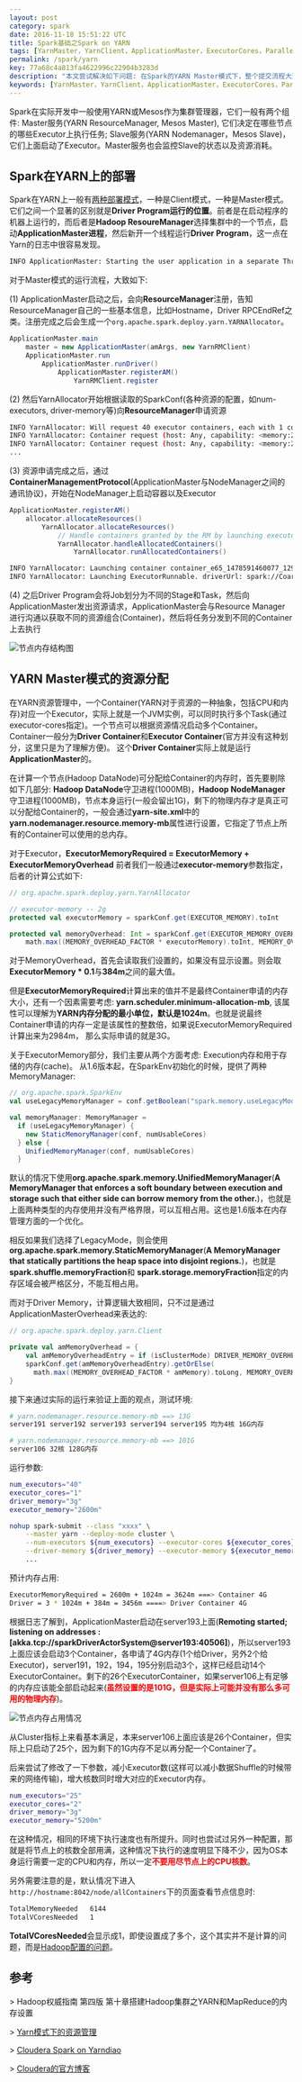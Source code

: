 ```yaml
---
layout: post
category: spark
date: 2016-11-18 15:51:22 UTC
title: Spark基础之Spark on YARN
tags: [YarnMaster，YarnClient，ApplicationMaster，ExecutorCores，Parallelism，NodeManager，DataNode，MemorySlot]
permalink: /spark/yarn
key: 77a68c4a813fa4622996c22904b3283d
description: "本文尝试解决如下问题: 在Spark的YARN Master模式下，整个提交流程大致是怎样的?每个节点大致的内存结构是怎样的以及其中涉及到的重要参数，最后使用一个实际案例来解释上面的结论。"
keywords: [YarnMaster，YarnClient，ApplicationMaster，ExecutorCores，Parallelism，NodeManager，DataNode，MemorySlot]
---
```


Spark在实际开发中一般使用YARN或Mesos作为集群管理器，它们一般有两个组件: Master服务(YARN ResourceManager, Mesos Master), 它们决定在哪些节点的哪些Executor上执行任务; Slave服务(YARN Nodemanager，Mesos Slave)，它们上面启动了Executor。Master服务也会监控Slave的状态以及资源消耗。

## Spark在YARN上的部署

Spark在YARN上一般有[两种部署模式](https://spark.apache.org/docs/2.0.0/running-on-yarn.html)，一种是Client模式，一种是Master模式。它们之间一个显著的区别就是**Driver Program运行的位置**。前者是在启动程序的机器上运行的，而后者是**Hadoop ResoureManager**选择集群中的一个节点，启动**ApplicationMaster进程**，然后新开一个线程运行**Driver Program**，这一点在Yarn的日志中很容易发现。

```bash
INFO ApplicationMaster: Starting the user application in a separate Thread
```

对于Master模式的运行流程，大致如下:

(1) ApplicationMaster启动之后，会向**ResourceManager**注册，告知ResourceManager自己的一些基本信息，比如Hostname，Driver RPCEndRef之类。注册完成之后会生成一个`org.apache.spark.deploy.yarn.YARNAllocator`。

```java
ApplicationMaster.main
    master = new ApplicationMaster(amArgs, new YarnRMClient)
    ApplicationMaster.run 
        ApplicationMaster.runDriver()
            ApplicationMaster.registerAM()
                YarnRMClient.register
```

(2) 然后YarnAllocator开始根据读取的SparkConf(各种资源的配置，如num-executors, driver-memory等)向**ResourceManager**申请资源

```bash
INFO YarnAllocator: Will request 40 executor containers, each with 1 cores and 2984 MB memory including 384 MB overhead
INFO YarnAllocator: Container request (host: Any, capability: <memory:2984, vCores:1>)
INFO YarnAllocator: Container request (host: Any, capability: <memory:2984, vCores:1>)
...
```

(3) 资源申请完成之后，通过**ContainerManagementProtocol**(ApplicationMaster与NodeManager之间的通讯协议)，开始在NodeManager上启动容器以及Executor

```java
ApplicationMaster.registerAM()
    allocator.allocateResources()
        YarnAllocator.allocateResources()
            // Handle containers granted by the RM by launching executors on them.
            YarnAllocator.handleAllocatedContainers()
                YarnAllocator.runAllocatedContainers()
```

```bash
INFO YarnAllocator: Launching container container_e65_1478591460077_1290_01_000002 for on host server191
INFO YarnAllocator: Launching ExecutorRunnable. driverUrl: spark://CoarseGrainedScheduler@192.168.111.195:35611,  executorHostname: server191
```

(4) 之后Driver Program会将Job划分为不同的Stage和Task，然后向ApplicationMaster发出资源请求，ApplicationMaster会与Resource Manager进行沟通以获取不同的资源组合(Container)，然后将任务分发到不同的Container上去执行

![节点内存结构图](http://static.zybuluo.com/jacoffee/kzgp16jizmthkuz0e3kfso0q/image_1b262vvmr16q614el1tj775i1vmum.png)

##  YARN Master模式的资源分配

在YARN资源管理中，一个Container(YARN对于资源的一种抽象，包括CPU和内存)对应一个Executor，实际上就是一个JVM实例，可以同时执行多个Task(通过executor-cores指定)。一个节点可以根据资源情况启动多个Container。Container一般分为**Driver Container**和**Executor Container**(官方并没有这种划分，这里只是为了理解方便)。 这个**Driver Container**实际上就是运行**ApplicationMaster**的。

在计算一个节点(Hadoop DataNode)可分配给Container的内存时，首先要剔除如下几部分: **Hadoop DataNode**守卫进程(1000MB)，**Hadoop NodeManager**守卫进程(1000MB)，节点本身运行(一般会留出1G)，剩下的物理内存才是真正可以分配给Container的，一般会通过**yarn-site.xml**中的**yarn.nodemanager.resource.memory-mb**属性进行设置，它指定了节点上所有的Container可以使用的总内存。

对于Executor，**ExecutorMemoryRequired = ExecutorMemory + ExecutorMemoryOverhead** 前者我们一般通过**executor-memory**参数指定，后者的计算公式如下:

```scala
// org.apache.spark.deploy.yarn.YarnAllocator

// executor-memory -- 2g
protected val executorMemory = sparkConf.get(EXECUTOR_MEMORY).toInt

protected val memoryOverhead: Int = sparkConf.get(EXECUTOR_MEMORY_OVERHEAD).getOrElse(
    math.max((MEMORY_OVERHEAD_FACTOR * executorMemory).toInt, MEMORY_OVERHEAD_MIN)).toInt
```

对于MemoryOverhead，首先会读取我们设置的，如果没有显示设置。则会取**ExecutorMemory * 0.1**与**384m**之间的最大值。

但是**ExecutorMemoryRequired**计算出来的值并不是最终Container申请的内存大小，还有一个因素需要考虑: <b>yarn.scheduler.minimum-allocation-mb</b>, 该属性可以理解为**YARN内存分配的最小单位，默认是1024m**。也就是说最终Container申请的内存一定是该属性的整数倍，如果说ExecutorMemoryRequired计算出来为2984m， 那么实际申请的就是3G。

关于ExecutorMemory部分，我们主要从两个方面考虑: Execution内存和用于存储的内存(cache)。
从1.6版本起，在SparkEnv初始化的时候，提供了两种MemoryManager:

```scala
// org.apache.spark.SparkEnv
val useLegacyMemoryManager = conf.getBoolean("spark.memory.useLegacyMode", false)

val memoryManager: MemoryManager =
  if (useLegacyMemoryManager) {
    new StaticMemoryManager(conf, numUsableCores)
  } else {
    UnifiedMemoryManager(conf, numUsableCores)
  }
```

默认的情况下使用**org.apache.spark.memory.UnifiedMemoryManager**(<b class="highlight">A MemoryManager that enforces a soft boundary between execution and storage such that either side can borrow memory from the other.</b>)，也就是上面两种类型的内存使用并没有严格界限，可以互相占用。这也是1.6版本在内存管理方面的一个优化。

相反如果我们选择了LegacyMode，则会使用**org.apache.spark.memory.StaticMemoryManager**(<b class="highlight">A MemoryManager that statically partitions the heap space into disjoint regions.</b>)，也就是**spark.shuffle.memoryFraction**和 **spark.storage.memoryFraction**指定的内存区域会被严格区分，不能互相占用。

而对于Driver Memory，计算逻辑大致相同，只不过是通过ApplicationMasterOverhead来表达的:

```scala
// org.apache.spark.deploy.yarn.Client

private val amMemoryOverhead = {
    val amMemoryOverheadEntry = if (isClusterMode) DRIVER_MEMORY_OVERHEAD else AM_MEMORY_OVERHEAD
    sparkConf.get(amMemoryOverheadEntry).getOrElse(
      math.max((MEMORY_OVERHEAD_FACTOR * amMemory).toLong, MEMORY_OVERHEAD_MIN)).toInt
}
```

接下来通过实际的运行来验证上面的观点，测试环境:

```bash
# yarn.nodemanager.resource.memory-mb ==> 13G
server191 server192 server193 server194 server195 均为4核 16G内存

# yarn.nodemanager.resource.memory-mb ==> 101G
server106 32核 128G内存
```

运行参数:

```bash
num_executors="40"
executor_cores="1"
driver_memory="3g"
executor_memory="2600m"

nohup spark-submit --class "xxxx" \
    --master yarn --deploy-mode cluster \
    --num-executors ${num_executors} --executor-cores ${executor_cores} \
    --driver-memory ${driver_memory} --executor-memory ${executor_memory}
    ...
```

预计内存占用:

```bash
ExecutorMemoryRequired = 2600m + 1024m = 3624m ===> Container 4G
Driver = 3 * 1024m + 384m = 3456m ====> Driver Container 4G
```

根据日志了解到，ApplicationMaster启动在server193上面(**Remoting started; listening on addresses :[akka.tcp://sparkDriverActorSystem@server193:40506]**)，所以server193上面应该会启动3个Container，各申请了4G内存(1个给Driver，另外2个给Executor)，server191，192，194，195分别启动3个，这样已经启动14个ExecutorContainer。剩下的26个ExecutorContainer，如果server106上有足够的内存应该能全部启动起来(<b style="color:red">虽然设置的是101G，但是实际上可能并没有那么多可用的物理内存</b>)。

![节点内存占用情况](http://static.zybuluo.com/jacoffee/qp8xzy8btsihkg74mlx93h30/image_1b260m58g6ge12en1br914d7vi59.png)

从Cluster指标上来看基本满足，本来server106上面应该是26个Container，但实际上只启动了25个，因为剩下的1G内存不足以再分配一个Container了。 

后来尝试了修改了一下参数，减小Executor数(这样可以减小数据Shuffle的时候带来的网络传输)，增大核数同时增大对应的Executor内存。

```bash
num_executors="25"
executor_cores="2"
driver_memory="3g"
executor_memory="5200m"
```

在这种情况，相同的环境下执行速度也有所提升。同时也尝试过另外一种配置，那就是将节点上的核数全部用满，这种情况下执行的速度明显下降不少，因为OS本身运行需要一定的CPU和内存，所以一定<b style="color:red">不要用尽节点上的CPU核数</b>。

另外需要注意的是，默认情况下进入
`http://hostname:8042/node/allContainers`下的页面查看节点信息时:

```bash
TotalMemoryNeeded	6144
TotalVCoresNeeded	1
```

**TotalVCoresNeeded**会显示成1，即使设置成了多个，这个其实并不是计算的问题，而是[Hadoop配置的问题](http://stackoverflow.com/questions/33248108/spark-executor-on-yarn-client-does-not-take-executor-core-count-configuration)。

## 参考

\> Hadoop权威指南 第四版 第十章搭建Hadoop集群之YARN和MapReduce的内存设置

\> [Yarn模式下的资源管理](http://blog.cloudera.com/blog/2014/05/apache-spark-resource-management-and-yarn-app-models/)

\> [Cloudera Spark on Yarndiao](https://blog.cloudera.com/blog/2015/03/how-to-tune-your-apache-spark-jobs-part-2/)

\> [Cloudera的官方博客](https://blog.cloudera.com/)